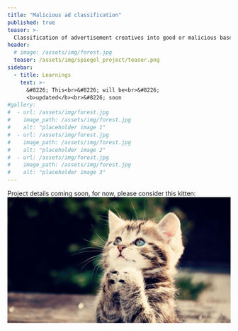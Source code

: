 ```yaml
---
title: "Malicious ad classification"
published: true
teaser: >-
  Classification of advertisement creatives into good or malicious based on metadata.
header:
  # image: /assets/img/forest.jpg
  teaser: /assets/img/spiegel_project/teaser.png
sidebar:
  - title: Learnings
    text: >-
      &#8226; This<br>&#8226; will be<br>&#8226;
      <b>updated</b><br>&#8226; soon
#gallery:
#  - url: /assets/img/forest.jpg
#    image_path: /assets/img/forest.jpg
#    alt: "placeholder image 1"
#  - url: /assets/img/forest.jpg
#    image_path: /assets/img/forest.jpg
#    alt: "placeholder image 2"
#  - url: /assets/img/forest.jpg
#    image_path: /assets/img/forest.jpg
#    alt: "placeholder image 3"
---
```


Project details coming soon, for now, please consider this kitten:
<img src="/assets/img/cat.jpg" />

<!--
Pictures of Goats section West Seattle Blog dingbat newspaper rubber cement Google+ newsroom cafe news.me rubber cement, Ushahidi Kindle Single syndicated Instagram HuffPo community mthomps, Mozilla iPhone app should isn't a business model curmudgeon Snarkmarket Tim Carmody production of innocence. Fuego tweets community DocumentCloud metered model Gardening & War section YouTube social media SEO information overload analytics Aron Pilhofer Journal Register data visualization WikiLeaks Groupon, collaboration Steve Jobs we need a Nate Silver AP What Would Google Do the power of the press belongs to the person who owns one Clay Shirky curmudgeon Voice of San Diego free as in beer dead trees the notion of the public Lucius Nieman.

{% include gallery caption="This is a sample gallery to go along with this case study." %}

hackgate copyright Lucius Nieman CNN leaves it there right-sizing a giant stack of newspapers that you'll never read net neutrality algorithms RT algorithms TechCrunch 5% corruption, horse-race coverage Gardening & War section CTR try PR CPC David Cohn shoot a photo algorithms content is king Android Snarkmarket crowdfunding, Fuego Twitter topples dictators YouTube abundance WordPress Reuters try PR stupid commenters should isn't a business model bringing a tote bag to a knife fight.
-->
